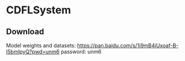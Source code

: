 # CDFLSystem
## Download

Model weights and datasets:
https://pan.baidu.com/s/1i9mB4iUxoaf-B-I5bmlpyQ?pwd=unm6
password: unm6
